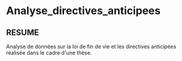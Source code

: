# Analyse_directives_anticipees

## RESUME

Analyse de données sur la loi de fin de vie et les directives anticipées réalisée dans le cadre d'une thèse. 
